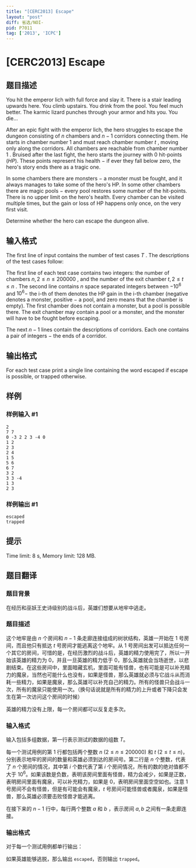 ```yaml
---
title: "[CERC2013] Escape"
layout: "post"
diff: 省选/NOI-
pid: P7011
tag: ['2013', 'ICPC']
---
```

# [CERC2013] Escape
## 题目描述



You hit the emperor lich with full force and slay it. There is a stair leading upwards here. You climb upstairs. You drink from the pool. You feel much better. The karmic lizard punches through your armor and hits you. You die...

After an epic fight with the emperor lich, the hero struggles to escape the dungeon consisting of $n$ chambers and $n − 1$ corridors connecting them. He starts in chamber number $1$ and must reach chamber number $t$ , moving only along the corridors. All chambers are reachable from chamber number $1$ . Bruised after the last fight, the hero starts the journey with $0$ hit-points $(HP).$ These points represent his health $-$ if ever they fall below zero, the hero's story ends there as a tragic one.

In some chambers there are monsters $-$ a monster must be fought, and it always manages to take some of the hero's HP. In some other chambers there are magic pools $-$ every pool restores some number of the hit-points. There is no upper limit on the hero's health. Every chamber can be visited multiple times, but the gain or loss of HP happens only once, on the very first visit.

Determine whether the hero can escape the dungeon alive.


## 输入格式



The first line of input contains the number of test cases $T$ . The descriptions of the test cases follow:

The first line of each test case contains two integers: the number of chambers $n , 2 \le n \le 200 000$ , and the number of the exit chamber $t , 2 \le t \le n$ . The second line contains $n$ space separated integers between $-10^{6}$ and $10^{6} -$ the i-th of them denotes the HP gain in the i-th chamber (negative denotes a monster, positive $-$ a pool, and zero means that the chamber is empty). The first chamber does not contain a monster, but a pool is possible there. The exit chamber may contain a pool or a monster, and the monster will have to be fought before escaping.

The next $n−1$ lines contain the descriptions of corridors. Each one contains a pair of integers $-$ the ends of a corridor.


## 输出格式



For each test case print a single line containing the word escaped if escape is possible, or trapped otherwise.


## 样例

### 样例输入 #1
```
2
7 7
0 -3 2 2 3 -4 0
1 2
2 3
2 4
1 5
5 6
6 7
3 2
3 3 -4
1 3
2 3

```
### 样例输出 #1
```
escaped
trapped

```
## 提示

Time limit: 8 s, Memory limit: 128 MB. 


## 题目翻译

### 题目背景

在经历和巫妖王史诗级别的战斗后，英雄们想要从地牢中逃走。

### 题目描述

这个地牢是由 $n$ 个房间和 $n-1$ 条走廊连接组成的树状结构，英雄一开始在 $1$ 号房间，而且他只有抵达 $t$ 号房间才能逃离这个地牢。从 $1$ 号房间出发可以抵达任何一个其它的房间，可惜的是，在经历激烈的战斗后，英雄的精力使用完了，所以一开始该英雄的精力为 $0$，并且一旦英雄的精力低于 $0$，那么英雄就会当场逝世，以悲剧结束。在这些房间中，里面暗藏玄机，里面可能有怪兽，也有可能是可以补充精力的魔泉，当然也可能什么也没有，如果是怪兽，那么英雄就必须与它战斗从而消耗一些精力，如果是魔泉，那么英雄可以补充自己的精力。所有的怪兽只会战斗一次，所有的魔泉只能使用一次。（换句话说就是所有的精力的上升或者下降只会发生在第一次访问这个房间的时候）

英雄的精力没有上限，每一个房间都可以反复走多次。

### 输入格式

输入包括多组数据，第一行表示测试的数据的组数 $T$。

每一个测试用例的第 $1$ 行都包括两个整数 $n$ $(2 \le n \le 200000 )$ 和 $t$ $(2 \le t \le n)$，分别表示地牢的房间的数量和英雄必须到达的房间号。第二行是 $n$ 个整数，代表了 $n$ 个房间的情况，其中第 $i$ 个数代表了第 $i$ 个房间情况，所有的数的绝对值都不大于 $10^{6}$。如果该数是负数，表明该房间里面有怪兽，精力会减少，如果是正数，表明房间里面有魔泉，可以补充精力，如果是 $0$，表明房间里面空空如也。注意 $1$ 号房间不会有怪兽，但是有可能会有魔泉，$t$ 号房间可能怪兽或者魔泉，如果是怪兽，那么英雄必须要击败怪兽才能逃离。

在接下来的 $n-1$ 行中，每行两个整数 $a$ 和 $b$ ，表示房间 $a, b$ 之间有一条走廊连接。

### 输出格式

对于每一个测试用例都单行输出：

如果英雄能够逃脱，那么输出 `escaped`，否则输出 `trapped`。
